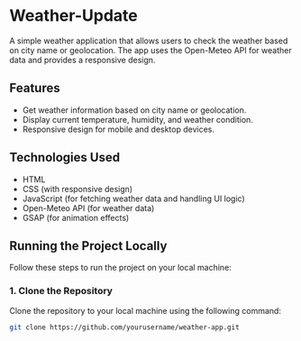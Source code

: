 # Weather-Update

A simple weather application that allows users to check the weather based on city name or geolocation. The app uses the Open-Meteo API for weather data and provides a responsive design.

## Features
- Get weather information based on city name or geolocation.
- Display current temperature, humidity, and weather condition.
- Responsive design for mobile and desktop devices.

## Technologies Used
- HTML
- CSS (with responsive design)
- JavaScript (for fetching weather data and handling UI logic)
- Open-Meteo API (for weather data)
- GSAP (for animation effects)

## Running the Project Locally

Follow these steps to run the project on your local machine:

### 1. Clone the Repository
Clone the repository to your local machine using the following command:

```bash
git clone https://github.com/yourusername/weather-app.git
